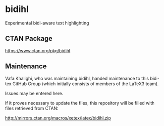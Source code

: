 # bidihl
Experimental bidi-aware text highlighting

## CTAN Package
 https://www.ctan.org/pkg/bidihl



## Maintenance
Vafa Khalighi, who was maintaining bidihl, handed maintenance to this bidi-tex
GitHub Group (which initially consists of members of the LaTeX3 team).

Issues may be entered here.

If it proves necessary to update the files, this repository will
be filled with files retrieved from CTAN:

http://mirrors.ctan.org/macros/xetex/latex/bidihl.zip


